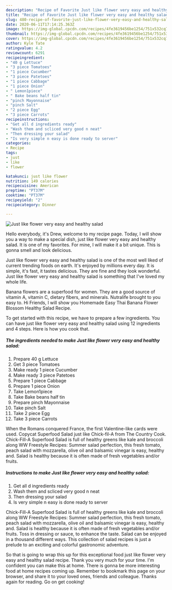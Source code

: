 ```yaml
---
description: "Recipe of Favorite Just like flower very easy and healthy salad"
title: "Recipe of Favorite Just like flower very easy and healthy salad"
slug: 480-recipe-of-favorite-just-like-flower-very-easy-and-healthy-salad
date: 2020-06-11T17:14:25.363Z
image: https://img-global.cpcdn.com/recipes/4fe3619456be1254/751x532cq70/just-like-flower-very-easy-and-healthy-salad-recipe-main-photo.jpg
thumbnail: https://img-global.cpcdn.com/recipes/4fe3619456be1254/751x532cq70/just-like-flower-very-easy-and-healthy-salad-recipe-main-photo.jpg
cover: https://img-global.cpcdn.com/recipes/4fe3619456be1254/751x532cq70/just-like-flower-very-easy-and-healthy-salad-recipe-main-photo.jpg
author: Kyle Tate
ratingvalue: 4.2
reviewcount: 6291
recipeingredient:
- "40 g Lettuce"
- "3 piece Tomatoes"
- "1 piece Cucumber"
- "3 piece Patetoes"
- "1 piece Cabbage"
- "1 piece Onion"
- " Lemon1piece"
- " Bake beans half tin"
- "pinch Mayonnaise"
- "pinch Salt"
- "2 piece Egg"
- "3 piece Carrots"
recipeinstructions:
- "Get all d ingredients ready"
- "Wash them and scliced very good n neat"
- "Then dressing your salad"
- "Is very simple n easy is done ready to server"
categories:
- Recipe
tags:
- just
- like
- flower

katakunci: just like flower 
nutrition: 149 calories
recipecuisine: American
preptime: "PT37M"
cooktime: "PT37M"
recipeyield: "2"
recipecategory: Dinner

---
```



![Just like flower very easy and healthy salad](https://img-global.cpcdn.com/recipes/4fe3619456be1254/751x532cq70/just-like-flower-very-easy-and-healthy-salad-recipe-main-photo.jpg)

Hello everybody, it's Drew, welcome to my recipe page. Today, I will show you a way to make a special dish, just like flower very easy and healthy salad. It is one of my favorites. For mine, I will make it a bit unique. This is gonna smell and look delicious.

Just like flower very easy and healthy salad is one of the most well liked of current trending foods on earth. It's enjoyed by millions every day. It is simple, it's fast, it tastes delicious. They are fine and they look wonderful. Just like flower very easy and healthy salad is something that I've loved my whole life.

Banana flowers are a superfood for women. They are a good source of vitamin A, vitamin C, dietary fibers, and minerals. Nutralife brought to you easy to. Hi Friends, I will show you Homemade Easy Thai Banana Flower Blossom Healthy Salad Recipe.


To get started with this recipe, we have to prepare a few ingredients. You can have just like flower very easy and healthy salad using 12 ingredients and 4 steps. Here is how you cook that.

<!--inarticleads1-->

##### The ingredients needed to make Just like flower very easy and healthy salad:

1. Prepare 40 g Lettuce
1. Get 3 piece Tomatoes
1. Make ready 1 piece Cucumber
1. Make ready 3 piece Patetoes
1. Prepare 1 piece Cabbage
1. Prepare 1 piece Onion
1. Take  Lemon1piece
1. Take  Bake beans half tin
1. Prepare pinch Mayonnaise
1. Take pinch Salt
1. Take 2 piece Egg
1. Take 3 piece Carrots


When the Romans conquered France, the first Valentine-like cards were used. Copycat Superfood Salad just like Chick-fil-A from The Country Cook. Chick-Fill-A Superfood Salad is full of healthy greens like kale and broccoli along WW Freestyle Recipes: Summer salad perfection, this fresh tomato, peach salad with mozzarella, olive oil and balsamic vinegar is easy, healthy and. Salad is healthy because it is often made of fresh vegetables and/or fruits. 

<!--inarticleads2-->

##### Instructions to make Just like flower very easy and healthy salad:

1. Get all d ingredients ready
1. Wash them and scliced very good n neat
1. Then dressing your salad
1. Is very simple n easy is done ready to server


Chick-Fill-A Superfood Salad is full of healthy greens like kale and broccoli along WW Freestyle Recipes: Summer salad perfection, this fresh tomato, peach salad with mozzarella, olive oil and balsamic vinegar is easy, healthy and. Salad is healthy because it is often made of fresh vegetables and/or fruits. Toss in dressing or sauce, to enhance the taste. Salad can be enjoyed in a thousand different ways. This collection of salad recipes is just a prelude to an exciting and colorful gastronomic adventure. 

So that is going to wrap this up for this exceptional food just like flower very easy and healthy salad recipe. Thank you very much for your time. I'm confident you can make this at home. There is gonna be more interesting food at home recipes coming up. Remember to bookmark this page on your browser, and share it to your loved ones, friends and colleague. Thanks again for reading. Go on get cooking!
